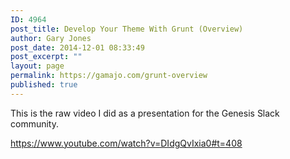 ```yaml
---
ID: 4964
post_title: Develop Your Theme With Grunt (Overview)
author: Gary Jones
post_date: 2014-12-01 08:33:49
post_excerpt: ""
layout: page
permalink: https://gamajo.com/grunt-overview
published: true
---
```

This is the raw video I did as a presentation for the Genesis Slack community.

https://www.youtube.com/watch?v=DIdgQvIxia0#t=408
